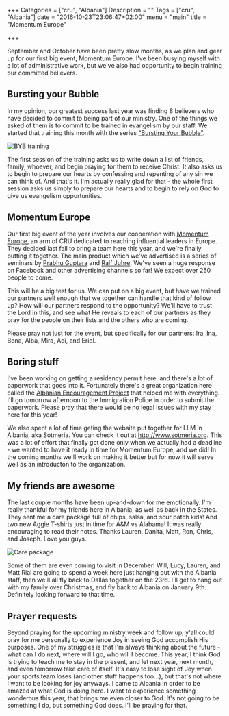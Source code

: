 +++
Categories = ["cru", "Albania"]
Description = ""
Tags = ["cru", "Albania"]
date = "2016-10-23T23:06:47+02:00"
menu = "main"
title = "Momentum Europe"

+++

September and October have been pretty slow months, as we plan and gear up for our
first big event, Momentum Europe.  I've been busying myself with a lot of administrative
work, but we've also had opportunity to begin training our committed believers.

## Bursting your Bubble

In my opinion, our greatest success last year was finding 8 believers who have decided
to commit to being part of our ministry.  One of the things we asked of them is to
commit to be trained in evangelism by our staff.  We started that training this month
with the series ["Bursting Your Bubble"](http://burstingyourbubble.org/).

![BYB training](/images/bursting_your_bubble.jpg)

The first session of the training asks us to write down a list of friends, family,
whoever, and begin praying for them to receive Christ.  It also asks us to begin to
prepare our hearts by confessing and repenting of any sin we can think of.  And
that's it.  I'm actually really glad for that - the whole first session asks us simply
to prepare our hearts and to begin to rely on God to give us evangelism opportunities.

## Momentum Europe

Our first big event of the year involves our cooperation with [Momentum Europe](http://momentumeurope.org/),
an arm of CRU dedicated to reaching influential leaders in Europe.  They decided last
fall to bring a team here this year, and we're finally putting it together.  The main
product which we've advertised is a series of seminars by [Prabhu Guptara](http://prabhu.guptara.net/)
and [Ralf Juhre](http://www.ralf-juhre.com/en/).  We've seen a huge response
on Facebook and other advertising channels so far!  We expect over 250 people to come.

This will be a big test for us.  We can put on a big event, but have we trained our
partners well enough that we together can handle that kind of follow up?  How will
our partners respond to the opportunity?  We'll have to trust the Lord in this, and
see what He reveals to each of our partners as they pray for the people on their lists
and the others who are coming.

Please pray not just for the event, but specifically for our partners:
Ira, Ina, Bona, Alba, Mira, Adi, and Eriol.

## Boring stuff

I've been working on getting a residency permit here, and there's a lot of paperwork
that goes into it.  Fortunately there's a great organization here called the
[Albanian Encouragement Project](http://www.aepfoundation.org) that helped me with everything.
I'll go tomorrow afternoon to the Immigration Police in order to submit the paperwork.
Please pray that there would be no legal issues with my stay here for this year!

We also spent a lot of time geting the website put together for LLM in Albania,
aka Sotmeria.  You can check it out at http://www.sotmeria.org.  This was a lot
of effort that finally got done only when we actually had a deadline - we wanted
to have it ready in time for Momentum Europe, and we did!  In the coming months
we'll work on making it better but for now it will serve well as an introducton
to the organization.

## My friends are awesome

The last couple months have been up-and-down for me emotionally.  I'm really thankful
for my friends here in Albania, as well as back in the States.  They sent me a
care package full of chips, salsa, and sour patch kids!  And two new Aggie T-shirts
just in time for A&M vs Alabama!  It was really encouraging to read their notes.
Thanks Lauren, Danita, Matt, Ron, Chris, and Joseph.  Love you guys.

![Care package](/images/care_package_10_2016.640x.jpg)

Some of them are even coming to visit in December!  Will, Lucy, Lauren, and Matt Rial
are going to spend a week here just hanging out with the Albania staff, then we'll
all fly back to Dallas together on the 23rd.  I'll get to hang out with my family
over Christmas, and fly back to Albania on January 9th.  Definitely looking forward
to that time.

## Prayer requests

Beyond praying for the upcoming ministry week and follow up, y'all could pray for
me personally to experience Joy in seeing God accomplish His purposes.  One of my
struggles is that I'm always thinking about the future - what can I do next, where
will I go, who will I become.  This year, I think God is trying to teach me to stay
in the present, and let next year, next month, and even tomorrow take care of itself.
It's easy to lose sight of Joy when your sports team loses (and other stuff
happens too...), but that's not where I want to be looking for joy anyways.  I
came to Albania in order to be amazed at what God is doing here.  I want to experience
something wonderous this year, that brings me even closer to God.  It's not going
to be something I do, but something God does.  I'll be praying for that.
